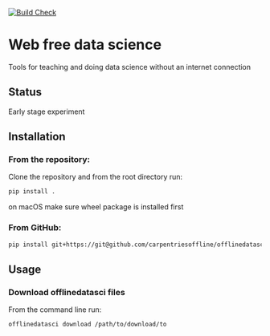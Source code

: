 [![Build Check](https://github.com/carpentriesoffline/offlinedatasci/actions/workflows/package-check.yml/badge.svg)](https://github.com/carpentriesoffline/offlinedatasci/actions/workflows/package-check.yml)

# Web free data science

Tools for teaching and doing data science without an internet connection

## Status

Early stage experiment

## Installation

### From the repository:

Clone the repository and from the root directory run:

```sh
pip install .
```
on macOS make sure wheel package is installed first

### From GitHub:

```sh
pip install git+https://git@github.com/carpentriesoffline/offlinedatasci.git
```

## Usage

### Download offlinedatasci files

From the command line run:

```sh
offlinedatasci download /path/to/download/to
```
